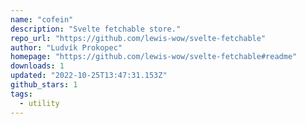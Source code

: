```yaml
---
name: "cofein"
description: "Svelte fetchable store."
repo_url: "https://github.com/lewis-wow/svelte-fetchable"
author: "Ludvík Prokopec"
homepage: "https://github.com/lewis-wow/svelte-fetchable#readme"
downloads: 1
updated: "2022-10-25T13:47:31.153Z"
github_stars: 1
tags: 
  - utility
---
```

